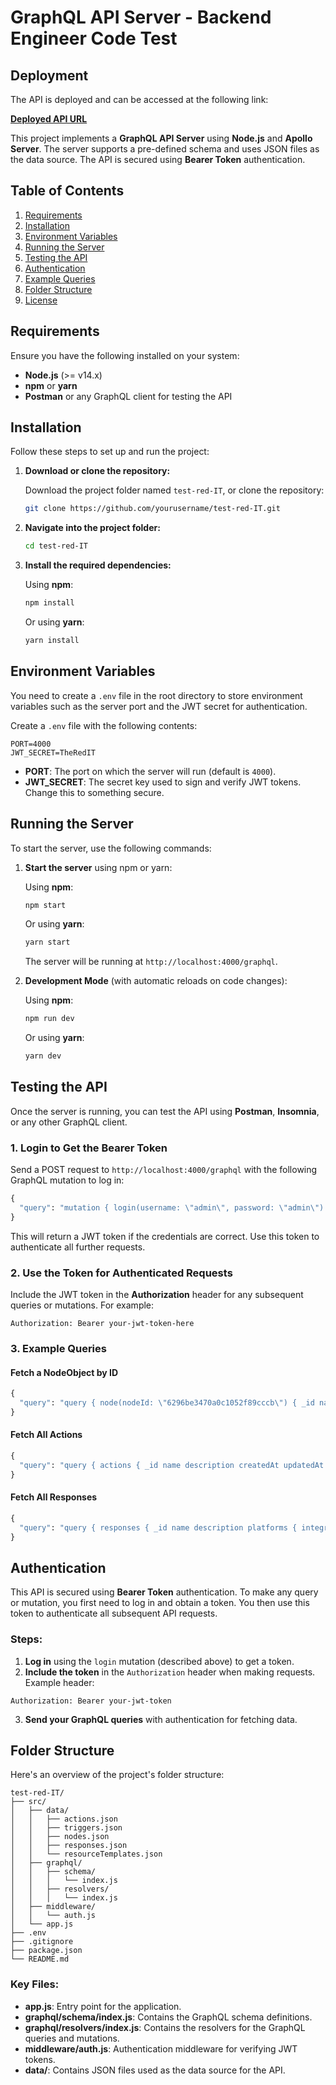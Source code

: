 
# GraphQL API Server - Backend Engineer Code Test

## Deployment

The API is deployed and can be accessed at the following link:

**[Deployed API URL](https://test-red-it.onrender.com/graphql)**


This project implements a **GraphQL API Server** using **Node.js** and **Apollo Server**. The server supports a pre-defined schema and uses JSON files as the data source. The API is secured using **Bearer Token** authentication.

## Table of Contents
1. [Requirements](#requirements)
2. [Installation](#installation)
3. [Environment Variables](#environment-variables)
4. [Running the Server](#running-the-server)
5. [Testing the API](#testing-the-api)
6. [Authentication](#authentication)
7. [Example Queries](#example-queries)
8. [Folder Structure](#folder-structure)
9. [License](#license)

## Requirements

Ensure you have the following installed on your system:

- **Node.js** (>= v14.x)
- **npm** or **yarn**
- **Postman** or any GraphQL client for testing the API

## Installation

Follow these steps to set up and run the project:

1. **Download or clone the repository:**

   Download the project folder named `test-red-IT`, or clone the repository:
   
   ```bash
   git clone https://github.com/yourusername/test-red-IT.git
   ```

2. **Navigate into the project folder:**

   ```bash
   cd test-red-IT
   ```

3. **Install the required dependencies:**

   Using **npm**:

   ```bash
   npm install
   ```

   Or using **yarn**:

   ```bash
   yarn install
   ```

## Environment Variables

You need to create a `.env` file in the root directory to store environment variables such as the server port and the JWT secret for authentication.

Create a `.env` file with the following contents:

```
PORT=4000
JWT_SECRET=TheRedIT
```

- **PORT**: The port on which the server will run (default is `4000`).
- **JWT_SECRET**: The secret key used to sign and verify JWT tokens. Change this to something secure.

## Running the Server

To start the server, use the following commands:

1. **Start the server** using npm or yarn:

   Using **npm**:
   ```bash
   npm start
   ```

   Or using **yarn**:
   ```bash
   yarn start
   ```

   The server will be running at `http://localhost:4000/graphql`.

2. **Development Mode** (with automatic reloads on code changes):

   Using **npm**:
   ```bash
   npm run dev
   ```

   Or using **yarn**:
   ```bash
   yarn dev
   ```

## Testing the API

Once the server is running, you can test the API using **Postman**, **Insomnia**, or any other GraphQL client.

### 1. **Login to Get the Bearer Token**

Send a POST request to `http://localhost:4000/graphql` with the following GraphQL mutation to log in:

```graphql
{
  "query": "mutation { login(username: \"admin\", password: \"admin\") { token } }"
}

```

This will return a JWT token if the credentials are correct. Use this token to authenticate all further requests.

### 2. **Use the Token for Authenticated Requests**

Include the JWT token in the **Authorization** header for any subsequent queries or mutations. For example:

```
Authorization: Bearer your-jwt-token-here
```

### 3. **Example Queries**

#### Fetch a NodeObject by ID

```graphql
{
  "query": "query { node(nodeId: \"6296be3470a0c1052f89cccb\") { _id name description trigger { _id name } parents { _id name } responses { _id name } actions { _id name } } }"
}
```

#### Fetch All Actions

```graphql
{
  "query": "query { actions { _id name description createdAt updatedAt functionString resourceTemplateId } }"
}

```

#### Fetch All Responses

```graphql
{
  "query": "query { responses { _id name description platforms { integrationId build localeGroups { localeGroup variations { name responses { type text id transform } } } } } }"
}

```

## Authentication

This API is secured using **Bearer Token** authentication. To make any query or mutation, you first need to log in and obtain a token. You then use this token to authenticate all subsequent API requests.

### Steps:

1. **Log in** using the `login` mutation (described above) to get a token.
2. **Include the token** in the `Authorization` header when making requests. Example header:

```
Authorization: Bearer your-jwt-token
```

3. **Send your GraphQL queries** with authentication for fetching data.

## Folder Structure

Here's an overview of the project's folder structure:

```
test-red-IT/
├── src/
│   ├── data/
│   │   ├── actions.json
│   │   ├── triggers.json
│   │   ├── nodes.json
│   │   ├── responses.json
│   │   └── resourceTemplates.json
│   ├── graphql/
│   │   ├── schema/
│   │   │   └── index.js
│   │   ├── resolvers/
│   │   │   └── index.js
│   ├── middleware/
│   │   └── auth.js
│   └── app.js
├── .env
├── .gitignore
├── package.json
└── README.md
```

### Key Files:
- **app.js**: Entry point for the application.
- **graphql/schema/index.js**: Contains the GraphQL schema definitions.
- **graphql/resolvers/index.js**: Contains the resolvers for the GraphQL queries and mutations.
- **middleware/auth.js**: Authentication middleware for verifying JWT tokens.
- **data/**: Contains JSON files used as the data source for the API.
